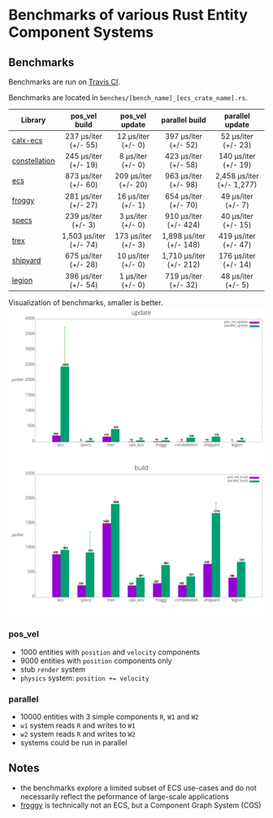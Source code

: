 # Benchmarks of various Rust Entity Component Systems

## Benchmarks
Benchmarks are run on [Travis CI](https://travis-ci.org/lschmierer/ecs_bench/).

Benchmarks are located in `benches/[bench_name]_[ecs_crate_name].rs`.

 Library         | pos_vel build                 | pos_vel update                 | parallel build                 | parallel update
 --------------- |:-----------------------------:|:------------------------------:|:------------------------------:|:--------------------------------:
 [calx-ecs]      | 237 µs/iter (+/- 55)      | 12 µs/iter (+/- 0)      | 397 µs/iter (+/- 52)      | 52 µs/iter (+/- 23)
 [constellation] | 245 µs/iter (+/- 19) | 8 µs/iter (+/- 0) | 423 µs/iter (+/- 58) | 140 µs/iter (+/- 19)
 [ecs]           | 873 µs/iter (+/- 60)           | 209 µs/iter (+/- 20)           | 963 µs/iter (+/- 98)           | 2,458 µs/iter (+/- 1,277)
 [froggy]        | 281 µs/iter (+/- 27)        | 16 µs/iter (+/- 1)        | 654 µs/iter (+/- 70)        | 49 µs/iter (+/- 7)
 [specs]         | 239 µs/iter (+/- 3)         | 3 µs/iter (+/- 0)         | 910 µs/iter (+/- 424)         | 40 µs/iter (+/- 15)
 [trex]          | 1,503 µs/iter (+/- 74)          | 173 µs/iter (+/- 3)          | 1,898 µs/iter (+/- 148)          | 419 µs/iter (+/- 47)
 [shipyard]      | 675 µs/iter (+/- 28)      | 10 µs/iter (+/- 0)      | 1,710 µs/iter (+/- 212)      | 176 µs/iter (+/- 14)
 [legion]        | 396 µs/iter (+/- 54)        | 1 µs/iter (+/- 0)        | 719 µs/iter (+/- 32)        | 48 µs/iter (+/- 5)

[calx-ecs]: https://github.com/rsaarelm/calx-ecs
[constellation]: https://github.com/TomGillen/constellation/
[ecs]: https://github.com/HeroesGrave/ecs-rs/
[froggy]: https://github.com/kvark/froggy/
[specs]: https://github.com/slide-rs/specs/
[trex]: https://github.com/rcolinray/trex/
[shipyard]: https://github.com/leudz/shipyard/
[legion]: https://github.com/amethyst/legion/


Visualization of benchmarks, smaller is better.
![update benchmarks graph](./graph/update.png)
![build benchmarks graph](./graph/build.png)

### pos_vel
 * 1000 entities with `position` and `velocity` components
 * 9000 entities with `position` components only
 * stub `render` system
 * `physics` system: `position += velocity`

### parallel
 * 10000 entities with 3 simple components `R`, `W1` and `W2`
 * `w1` system reads `R` and writes to `W1`
 * `w2` system reads `R` and writes to `W2`
 * systems could be run in parallel

## Notes
 * the benchmarks explore a limited subset of ECS use-cases and do not necessarily reflect the peformance of large-scale applications
 * [froggy](https://github.com/kvark/froggy) is technically not an ECS, but a Component Graph System (CGS)
